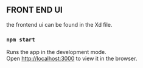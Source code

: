



## FRONT END UI
the frontend ui can be found in the Xd file.

### `npm start`

Runs the app in the development mode.<br>
Open [http://localhost:3000](http://localhost:3000) to view it in the browser.
